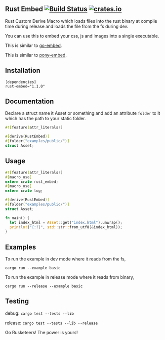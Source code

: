 ## Rust Embed [![Build Status](https://travis-ci.org/pyros2097/rust-embed.svg?branch=master)](https://travis-ci.org/pyros2097/rust-embed) [![crates.io](http://meritbadge.herokuapp.com/rust-embed)](https://crates.io/crates/rust-embed)
Rust Custom Derive Macro which loads files into the rust binary at compile time during release and loads the file from the fs during dev.

You can use this to embed your css, js and images into a single executable.

This is similar to [go-embed](https://github.com/pyros2097/go-embed).

This is similar to [pony-embed](https://github.com/pyros2097/pony-embed).

## Installation

```
[dependencies]
rust-embed="1.1.0"
```

## Documentation
Declare a struct name it Asset or something and add an attribute `folder` to it which has the path to your static folder. 
```rust
#![feature(attr_literals)]

#[derive(RustEmbed)]
#[folder("examples/public/")]
struct Asset;
```

## Usage
```rust
#![feature(attr_literals)]
#[macro_use]
extern crate rust_embed;
#[macro_use]
extern crate log;

#[derive(RustEmbed)]
#[folder("examples/public/")]
struct Asset;

fn main() {
  let index_html = Asset::get("index.html").unwrap();
  println!("{:?}", std::str::from_utf8(&index_html));
}
```

## Examples
To run the example in dev mode where it reads from the fs,

`cargo run --example basic`

To run the example in release mode where it reads from binary,

`cargo run --release --example basic`
## Testing
debug: `cargo test --tests --lib`

release: `cargo test --tests --lib --release`

Go Rusketeers!
The power is yours!
